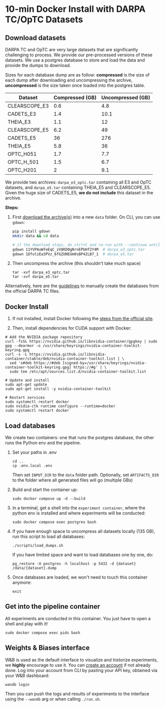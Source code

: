 # 10-min Docker Install with DARPA TC/OpTC Datasets 

## Download datasets

DARPA TC and OpTC are very large datasets that are significantly challenging to process. We provide our pre-processed versions of these datasets. We use a postgres database to store and load the data and provide the dumps to download.

Sizes for each database dump are as follow: **compressed** is the size of each dump after downloading and uncompressing the archive, **uncompressed** is the size taken once loaded into the postgres table.

| Dataset       | Compressed (GB) | Uncompressed (GB) |
|---------------|------------------|-------------------|
| CLEARSCOPE_E3 | 0.6              | 4.8               |
| CADETS_E3     | 1.4              | 10.1              |
| THEIA_E3      | 1.1              | 12                |
| CLEARSCOPE_E5 | 6.2              | 49                |
| CADETS_E5     | 36               | 276               |
| THEIA_E5      | 5.8              | 36                |
| OPTC_H051     | 1.7              | 7.7               |
| OPTC_H_501    | 1.5              | 6.7               |
| OPTC_H201     | 2                | 9.1               |

We provide two archives: `darpa_e3_optc.tar` containing all E3 and OpTC datasets, and `darpa_e5.tar` containing THEIA_E5 and CLEARSCOPE_E5.
Given the huge size of CADETS_E5, **we do not include** this dataset in the archive.

**Steps:**

1. First [download the archive(s)](https://drive.google.com/drive/folders/1cTSrl_CTxg_rTC_ENddaqAxJXOku8O6y) into a new `data` folder. 
    On CLI, you can use `gdown`:
    ```sh
    pip install gdown
    mkdir data && cd data

    # if the download stops, do ctrl+C and re-run with --continue until finished
    gdown 11YVPAuWfeEqC_zV8KD0gNrnEPbHf2Y4M  # darpa_e3_optc.tar
    gdown 1DfolzEa3PVz_6fGZUNEUm0sBP42LB7_1  # darpa_e5.tar
    ```

2. Then uncompress the archive (this shouldn't take much space)
    ```
    tar -xvf darpa_e3_optc.tar
    tar -xvf darpa_e5.tar
    ```

Alternatively, here are the [guidelines](settings/create-db-from-scratch.md) to manually create the databases from the official DARPA TC files.

## Docker Install

1. If not installed, install Docker following the [steps from the official site](https://docs.docker.com/engine/install/ubuntu/#install-using-the-repository).

2. Then, install dependencies for CUDA support with Docker:

```shell
# Add the NVIDIA package repository
curl -fsSL https://nvidia.github.io/libnvidia-container/gpgkey | sudo gpg --dearmor -o /usr/share/keyrings/nvidia-container-toolkit-keyring.gpg
curl -s -L https://nvidia.github.io/libnvidia-container/stable/deb/nvidia-container-toolkit.list | \
  sed 's#deb https://#deb [signed-by=/usr/share/keyrings/nvidia-container-toolkit-keyring.gpg] https://#g' | \
  sudo tee /etc/apt/sources.list.d/nvidia-container-toolkit.list

# Update and install
sudo apt-get update
sudo apt-get install -y nvidia-container-toolkit

# Restart services
sudo systemctl restart docker
sudo nvidia-ctk runtime configure --runtime=docker
sudo systemctl restart docker
```

## Load databases
We create two containers: one that runs the postgres database, the other runs the Python env and the pipeline.

1. Set your paths in .env
    ```
    cd ..
    cp .env.local .env
    ```
    Then set `INPUT_DIR` to the `data` folder path. Optionally, set `ARTIFACTS_DIR` to the folder where all generated files will go (multiple GBs)

2. Build  and start the container up:
    ```
    sudo docker compose up -d --build
    ```
3. In a terminal, get a shell into the `experiment container`, where the python env is installed and where experiments will be conducted:
    ```
    sudo docker compose exec postgres bash
    ```
4. If you have enough space to uncompress all datasets locally (135 GB), run this script to load all databases:
    ```
    ./scripts/load_dumps.sh
    ```
    If you have limited space and want to load databases one by one, do:
    ```
    pg_restore -U postgres -h localhost -p 5432 -d {dataset} /data/{dataset}.dump
    ```
5. Once databases are loaded, we won't need to touch this container anymore:
    ```
    exit
    ```

## Get into the pipeline container

All experiments are conducted in this container. You just have to open a shell and play with it!

```
sudo docker compose exec pids bash
```

## Weights & Biases interface

W&B is used as the default interface to visualize and historize experiments, we **highly** encourage to use it. You can [create an account](https://wandb.ai/site/) if not already done. Log into your account from CLI by pasting your API key, obtained via your W&B dashboard:

```shell
wandb login
```

Then you can push the logs and results of experiments to the interface using the `--wandb` arg or when calling `./run.sh`.
